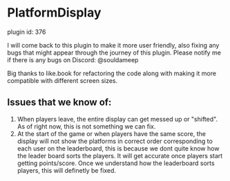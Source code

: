 # PlatformDisplay

plugin id: 376

I will come back to this plugin to make it more user friendly, also fixing any bugs that might appear through the journey of this plugin. Please notify me if there is any bugs on Discord: @souldameep

Big thanks to like.book for refactoring the code along with making it more compatible with different screen sizes.


## Issues that we know of:

1. When players leave, the entire display can get messed up or "shifted". As of right now, this is not something we can fix.
2. At the start of the game or when players have the same score, the display will not show the platforms in correct order corresponding to each user on the leaderboard, this is because we dont quite know how the leader board sorts the players. It will get accurate once players start getting points/score. Once we understand how the leaderboard sorts players, this will definetly be fixed.
